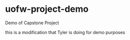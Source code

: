 # uofw-project-demo
Demo of Capstone Project

this is a modification that Tyler is doing for demo purposes
